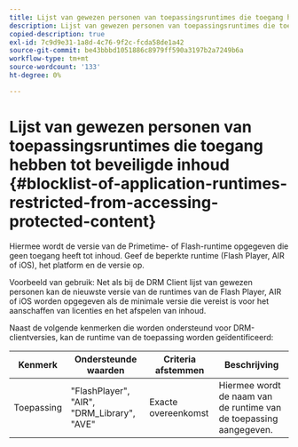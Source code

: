 ```yaml
---
title: Lijst van gewezen personen van toepassingsruntimes die toegang hebben tot beveiligde inhoud
description: Lijst van gewezen personen van toepassingsruntimes die toegang hebben tot beveiligde inhoud
copied-description: true
exl-id: 7c9d9e31-1a8d-4c76-9f2c-fcda58de1a42
source-git-commit: be43bbbd1051886c8979ff590a3197b2a7249b6a
workflow-type: tm+mt
source-wordcount: '133'
ht-degree: 0%

---
```


# Lijst van gewezen personen van toepassingsruntimes die toegang hebben tot beveiligde inhoud {#blocklist-of-application-runtimes-restricted-from-accessing-protected-content}

Hiermee wordt de versie van de Primetime- of Flash-runtime opgegeven die geen toegang heeft tot inhoud. Geef de beperkte runtime (Flash Player, AIR of iOS), het platform en de versie op.

Voorbeeld van gebruik: Net als bij de DRM Client lijst van gewezen personen kan de nieuwste versie van de runtimes van de Flash Player, AIR of iOS worden opgegeven als de minimale versie die vereist is voor het aanschaffen van licenties en het afspelen van inhoud.

Naast de volgende kenmerken die worden ondersteund voor DRM-clientversies, kan de runtime van de toepassing worden geïdentificeerd:

| **Kenmerk** | **Ondersteunde waarden** | **Criteria afstemmen** | **Beschrijving** |
|---|---|---|---|
| Toepassing | &quot;FlashPlayer&quot;, &quot;AIR&quot;, &quot;DRM_Library&quot;, &quot;AVE&quot; | Exacte overeenkomst | Hiermee wordt de naam van de runtime van de toepassing aangegeven. |
